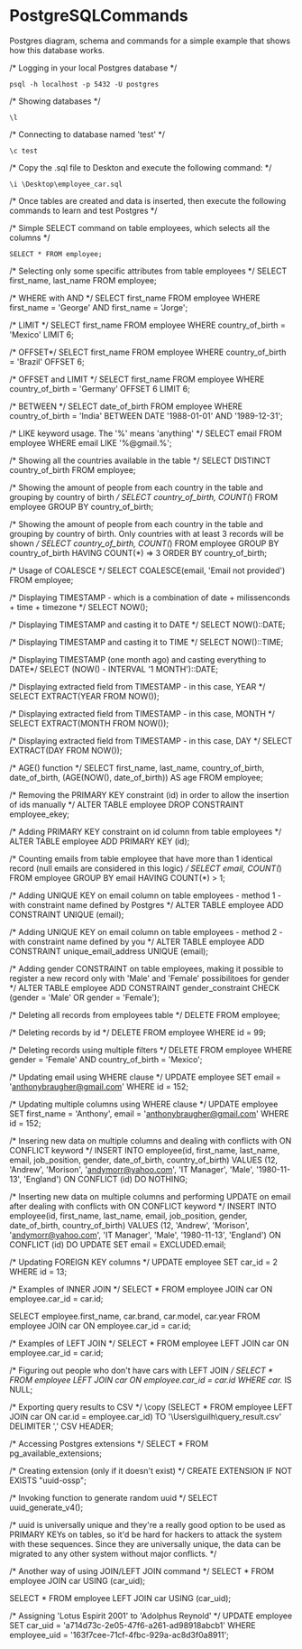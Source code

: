 # PostgreSQLCommands
Postgres diagram, schema and commands for a simple example that shows how this database works.

/* Logging in your local Postgres database */
```
psql -h localhost -p 5432 -U postgres
```

/* Showing databases */
```
\l
```

/* Connecting to database named 'test' */
```
\c test
```

/* Copy the .sql file to Deskton and execute the following command: */
```
\i \Desktop\employee_car.sql
```

/* Once tables are created and data is inserted, then execute the following commands to learn and test Postgres */

/* Simple SELECT command on table employees, which selects all the columns */
```
SELECT * FROM employee;
```

/* Selecting only some specific attributes from table employees */
SELECT first_name, last_name FROM employee;

/* WHERE with AND */
SELECT first_name FROM employee WHERE first_name = 'George' AND first_name = 'Jorge';

/* LIMIT */
SELECT first_name FROM employee WHERE country_of_birth = 'Mexico' LIMIT 6;

/* OFFSET*/
SELECT first_name FROM employee WHERE country_of_birth = 'Brazil' OFFSET 6;

/* OFFSET and LIMIT */
SELECT first_name FROM employee WHERE country_of_birth = 'Germany' OFFSET 6 LIMIT 6;

/* BETWEEN */
SELECT date_of_birth FROM employee WHERE country_of_birth = 'India' BETWEEN DATE '1988-01-01' AND '1989-12-31';

/* LIKE keyword usage. The '%' means 'anything' */
SELECT email FROM employee WHERE email LIKE '%@gmail.%';

/* Showing all the countries available in the table */
SELECT DISTINCT country_of_birth FROM employee;

/* Showing the amount of people from each country in the table and grouping by country of birth */
SELECT country_of_birth, COUNT(*) FROM employee GROUP BY country_of_birth;

/* Showing the amount of people from each country in the table and grouping by country of birth. Only countries with at least 3 records will be shown */
SELECT country_of_birth, COUNT(*) FROM employee GROUP BY country_of_birth HAVING COUNT(*) => 3 ORDER BY country_of_birth;

/* Usage of COALESCE */
SELECT COALESCE(email, 'Email not provided') FROM employee;

/* Displaying TIMESTAMP - which is a combination of date + milissenconds + time + timezone */
SELECT NOW();

/* Displaying TIMESTAMP and casting it to DATE */
SELECT NOW()::DATE;

/* Displaying TIMESTAMP and casting it to TIME */
SELECT NOW()::TIME;

/* Displaying TIMESTAMP (one month ago) and casting everything to DATE*/
SELECT (NOW() - INTERVAL '1 MONTH')::DATE;

/* Displaying extracted field from TIMESTAMP - in this case, YEAR */
SELECT EXTRACT(YEAR FROM NOW());

/* Displaying extracted field from TIMESTAMP - in this case, MONTH */
SELECT EXTRACT(MONTH FROM NOW());

/* Displaying extracted field from TIMESTAMP - in this case, DAY */
SELECT EXTRACT(DAY FROM NOW());

/* AGE() function */
SELECT first_name, last_name, country_of_birth, date_of_birth, (AGE(NOW(), date_of_birth)) AS age FROM employee;

/* Removing the PRIMARY KEY constraint (id) in order to allow the insertion of ids manually */
ALTER TABLE employee DROP CONSTRAINT employee_ekey;

/* Adding PRIMARY KEY constraint on id column from table employees */
ALTER TABLE employee ADD PRIMARY KEY (id);

/* Counting emails from table employee that have more than 1 identical record (null emails are considered in this logic) */
SELECT email, COUNT(*) FROM employee GROUP BY email HAVING COUNT(*) > 1;

/* Adding UNIQUE KEY on email column on table employees - method 1 - with constraint name defined by Postgres */
ALTER TABLE employee ADD CONSTRAINT UNIQUE (email);

/* Adding UNIQUE KEY on email column on table employees - method 2 - with constraint name defined by you */
ALTER TABLE employee ADD CONSTRAINT unique_email_address UNIQUE (email);

/* Adding gender CONSTRAINT on table employees, making it possible to register a new record only with 'Male' and 'Female' possibilitoes for gender */
ALTER TABLE employee ADD CONSTRAINT gender_constraint CHECK (gender = 'Male' OR gender = 'Female');

/* Deleting all records from employees table */
DELETE FROM employee;

/* Deleting records by id */
DELETE FROM employee WHERE id = 99;

/* Deleting records using multiple filters */
DELETE FROM employee WHERE gender = 'Female' AND country_of_birth = 'Mexico';

/* Updating email using WHERE clause */
UPDATE employee SET email = 'anthonybraugher@gmail.com' WHERE id = 152;

/* Updating multiple columns using WHERE clause */
UPDATE employee SET first_name = 'Anthony', email = 'anthonybraugher@gmail.com' WHERE id = 152;

/* Insering new data on multiple columns and dealing with conflicts with ON CONFLICT keyword */
INSERT INTO employee(id, first_name, last_name, email, job_position, gender, date_of_birth, country_of_birth)
VALUES (12, 'Andrew', 'Morison', 'andymorr@yahoo.com', 'IT Manager', 'Male', '1980-11-13', 'England')
ON CONFLICT (id) DO NOTHING;

/* Inserting new data on multiple columns and performing UPDATE on email after dealing with conflicts with ON CONFLICT keyword */
INSERT INTO employee(id, first_name, last_name, email, job_position, gender, date_of_birth, country_of_birth)
VALUES (12, 'Andrew', 'Morison', 'andymorr@yahoo.com', 'IT Manager', 'Male', '1980-11-13', 'England')
ON CONFLICT (id) DO UPDATE SET email = EXCLUDED.email;

/* Updating FOREIGN KEY columns */
UPDATE employee SET car_id = 2 WHERE id = 13;

/* Examples of INNER JOIN */
SELECT * FROM employee
JOIN car ON employee.car_id = car.id;

SELECT employee.first_name, car.brand, car.model, car.year
FROM employee
JOIN car ON employee.car_id = car.id;

/* Examples of LEFT JOIN */
SELECT * FROM employee
LEFT JOIN car ON employee.car_id = car.id;

/* Figuring out people who don't have cars with LEFT JOIN */
SELECT * FROM employee
LEFT JOIN car ON employee.car_id = car.id
WHERE car.* IS NULL;

/* Exporting query results to CSV */
\copy (SELECT * FROM employee LEFT JOIN car ON car.id = employee.car_id) TO '\Users\guilh\query_result.csv' DELIMITER ',' CSV HEADER;

/* Accessing Postgres extensions */
SELECT * FROM pg_available_extensions;

/* Creating extension (only if it doesn't exist) */
CREATE EXTENSION IF NOT EXISTS "uuid-ossp";

/* Invoking function to generate random uuid */
SELECT uuid_generate_v4();

/* uuid is universally unique and they're a really good option to be used as PRIMARY KEYs on tables, so it'd be hard for hackers to attack the system with these sequences. Since they are universally unique, the data can be migrated to any other system without major conflicts. */

/* Another way of using JOIN/LEFT JOIN command */
SELECT * FROM employee
JOIN car USING (car_uid);

SELECT * FROM employee
LEFT JOIN car USING (car_uid);

/* Assigning 'Lotus Espirit 2001' to 'Adolphus Reynold' */
UPDATE employee SET car_uid = 'a714d73c-2e05-47f6-a261-ad98918abcb1' WHERE employee_uid = '163f7cee-71cf-4fbc-929a-ac8d3f0a8911';
